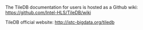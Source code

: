 The TileDB documentation for users is hosted as 
a Github wiki: https://github.com/Intel-HLS/TileDB/wiki

TileDB official website: http://istc-bigdata.org/tiledb
